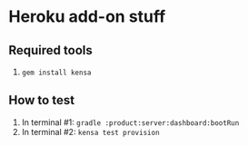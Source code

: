 # Heroku add-on stuff

## Required tools

1. `gem install kensa`

## How to test

1. In terminal #1: `gradle :product:server:dashboard:bootRun`
1. In terminal #2: `kensa test provision`



